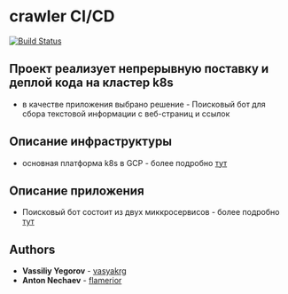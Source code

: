 # crawler CI/CD
[![Build Status]()]()

## Проект реализует непрерывную поставку и деплой кода на кластер k8s
- в качестве приложения выбрано решение - Поисковый бот для сбора текстовой информации с веб-страниц и ссылок

## Описание инфраструктуры
- основная платформа k8s в GCP - более подробно [тут](infra/README.md)

## Описание приложения
- Поисковый бот состоит из двух миккросервисов - более подробно [тут](src/README.md)

## Authors
  * **Vassiliy Yegorov** - [vasyakrg](https://github.com/vasyakrg)
  * **Anton Nechaev** - [flamerior](https://github.com/flamerior)
